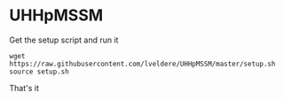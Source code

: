 UHHpMSSM
========

Get the setup script and run it

```
wget https://raw.githubusercontent.com/lveldere/UHHpMSSM/master/setup.sh
source setup.sh
```

That's it

